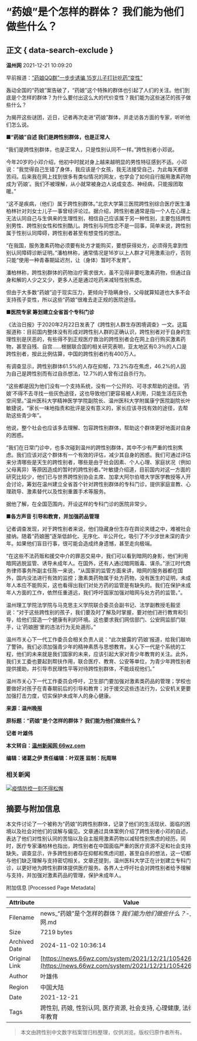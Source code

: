 # “药娘”是个怎样的群体？ 我们能为他们做些什么？

## 正文 { data-search-exclude }


**温州网** 2021-12-21 10:09:20

早前报道：[“药娘QQ群”一步步诱骗 15岁儿子打针吃药“变性”](https://news.66wz.com/system/2021/04/08/105358825.shtml)

轰动全国的“药娘”案告破了，“药娘”这个特殊的群体也引起了人们的关注。他们到底是个怎样的群体？为什么要付出这么大的代价变性？我们能为这些迷茫的孩子做些什么？

为揭开这些谜团，近日，记者再次走进“药娘”群体，并走访各方面的专家，听听他们怎么说。

**■“药娘”自述 我们是跨性别群体，也是正常人**

“我们是跨性别群体，也是正常人，只是性别认同不一样。”跨性别者小邓说。

今年20岁的小邓介绍，他初中时就对身上越来越明显的男性特征感到不适。小邓说：“我觉得自己生错了身体，我应该是个女孩，我无法接受自己，为此每天都很苦闷。后来我在网上找到很多有类似情况的网友，也学会了如何自行服用激素药物成为‘药娘’。我们不被理解，从小就常被身边人说成变态、神经病，只能报团取暖。”

“这不是疾病，（他们）属于跨性别群体。”北京大学第三医院跨性别综合医疗医生潘柏林针对刘女士儿子一事曾经评论过。据介绍，跨性别者通常是指一个人在心理上无法认同自己与生俱来的生理性别，相信自己应该属于另一种性别，主要包括跨性别男性、跨性别女性和性别酷儿。跨性别与同性恋不是一回事，简单来说，跨性别属于性别认同障碍，跨性别者甚至有想变性的想法。

“在我国，服务激素药物必须要有处方才能购买，要想获得处方，必须得先拿到性别认同障碍诊断证明。”潘柏林称，通常情况是16岁以上人群才可用激素治疗，否则只能“使用一种青春期延迟剂，让（身体）暂时不发育”。

潘柏林称，跨性别群体的药物治疗需求很大，虽不见得非要吃激素药物，但通过自身和解的人少之又少，更多人还是通过吃药来减轻性别焦虑。

但由于大多数“药娘”迫于现实压力，更倾向于隐瞒身份，父母就算知道也大多不会支持孩子变性，所以这些“药娘”很难去走正规的医院途径。

**■医院专家 筹划建立全省首个专科门诊**

《法治日报》于2020年2月22日发表了《跨性别人群生存困境调查》一文。这篇报道称：目前国内整体没有形成对跨性别人群的正确认识，跨性别者对于自身的生理性别是厌恶的，有些得不到正规医疗救治的跨性别者会在网上自行购买激素药物，甚至自残、自宫……根据联合国的相关研究表明，亚太地区有0.3％的人口是跨性别者，按此比例估算，中国的跨性别者约有400万人。

有调查显示，跨性别群体61.5%的人存在抑郁，73.2%存在焦虑，46.2%的人因为自己是跨性别而有过自杀想法，12.7%的人曾有过自杀行为。

“这些都是因为他们没有一个支持系统，没有一个公开的、可寻求帮助的途径。‘药娘’不得不去寻找一些灰色途径，这也导致他们更容易被人利用，只能生活在灰色空间里。”温州医科大学精神医学学院副院长、温州医科大学附属康宁医院副院长叶敏捷说，“家长一味地指责和批评是没有意义的，家长应该寻找有效的途径，去帮助这些青少年”。

他说，整个社会也应该多去理解、包容跨性别群体，帮助这个群体更好地面对自身的困惑。

“我们在日常门诊中，也多次碰到温州的跨性别群体，其中不少有严重的性别焦虑。我们应该对这个群体有一个有效的评估，减少其自身的困惑。我们可通过评估来分清哪些是天生的跨性别者，哪些是由于社会因素、个人心理、家庭状况（例如父母离异）等原因造成的暂时的跨性别者。”叶敏捷介绍道，目前国内对这一方面的研究比较少，他们已与世界跨性别协会主席、加拿大阿尔伯塔大学医学教授等人开会讨论，筹划在温州建立全省首个针对跨性别群体的专科门诊，提供家庭宣教、心理疏导、激素替代以及性别重置手术等服务。

据他了解，在全国范围内，开设这样的专科门诊的医院非常少。

**■各方声音 引导和教育，并加强药品管理**

记者调查发现，对于跨性别者来说，他们隐藏身份生存在舆论夹缝之中，难被社会接纳。随着“药娘圈”逐渐低龄化、无序化、半公开化，吸引了不少涉世未深的青少年。如果他们盲目行事，很可能会造成终身遗憾，甚至走向极端。

“在这些不法药贩和援交中介的罪恶交易中，我们可以看到暗网的身影，他们利用暗网逃脱监管、诱导未成年人。在国外，还有人通过暗网贩毒、谋杀。”浙江时代商务律师事务所副主任陈一来说，“从国家的监管方面来讲，暗网的服务器都在国外，国内没法进行有效的监控；激素类药物属于处方药物，没有医生的证明，未成年人本应不能购买，这也看得出我们对处方药的监管是有缺失的。我们在保护未成年人方面的工作，依然任重道远，我们呼吁国家加强对暗网与处方药的监管。”。

温州理工学院法学院与马克思主义学院联合委员会副书记、法学副教授毛毅坚说：“对于这些跨性别的孩子，我们要及时了解及时掌握，要对他们进行教育和引导，给他们营造一个健康有利的环境。这也要求我们网信部门、公安网监部门联手，让‘药娘圈’里的违法行为无处遁形。”

温州市关心下一代工作委员会相关负责人说：“此次披露的‘药娘’报道，给我们敲响了警钟。我们必须加强青少年的精神素质与思想教育。关心下一代是个系统的工程，他们的未来就是我们国家的未来，应该引起大家对青少年教育的关注。此外，我们关工委也要起到帮扶作用，联合医疗、教育、公安等单位，为青少年跨性别者提供援助，并引导市民理性平等对待跨性别群体，不能歧视他们。”

温州市关心下一代工作委员会呼吁，卫生部门要加强对激素类药品的管理；学校也要做好对孩子在青春期前后的引导和教育；对于援交这些违法行为，公安机关更要加强打击力度，切实保护未成年人的身心健康。

**来源：温州晚报**

**原标题：“药娘”是个怎样的群体？ 我们能为他们做些什么？**

**记者 叶雄伟**

**本文转自：[温州新闻网 66wz.com](https://www.66wz.com "温州新闻网")**

**编辑：诸葛之伊 责任编辑：叶双莲 监制：阮周琳**

### 相关新闻

[![疫情防控一刻不得松懈](https://news.66wz.com/cms_template/100/000/218/images/topad.jpg)](https://news.66wz.com/cms_udf/2021/2021wzyqfkxxhz/index.shtml)

## 摘要与附加信息

<!-- tcd_abstract -->
本文件讨论了一个被称为“药娘”的跨性别群体，记录了他们的生活现状、面临的困境以及社会对他们的误解与偏见。文章通过具体案例介绍了跨性别者小邓的自述，表达了他们对性别认同的苦恼以及自主服用激素药物以减轻性别焦虑的经历。同时，医疗专家潘柏林也指出，跨性别者在中国面临严重的医疗资源不足和社会支持缺失。调查显示，许多跨性别者存在抑郁和焦虑问题，甚至自杀的想法，这一切都与他们缺乏理解与支持密切相关。文章还提到，温州医科大学正在计划建立专科门诊，以更好地为跨性别群体提供医疗服务。各界人士呼吁社会对跨性别者给予理解与支持，并加强对激素药品的管理，保护未成年人。
<!-- tcd_abstract_end -->

附加信息 [Processed Page Metadata]

| Attribute       | Value                                  |
|-----------------|----------------------------------------|
| Filename        | news_“药娘”是个怎样的群体？_我们能为他们做些什么？_-_温州新闻网.md                             |
| Size            | 7219 bytes                           |
| Archived Date   | 2024-11-02 10:36:14                             |
| Original Link   | [https://news.66wz.com/system/2021/12/21/105426896.shtml](https://news.66wz.com/system/2021/12/21/105426896.shtml)                       |
| Author          | 叶雄伟                               |
| Region          | 中国大陆                               |
| Date            | 2021-12-21                                 |
| Tags            | 跨性别, 药娘, 性别认同, 医疗资源, 社会支持, 心理健康, 法律政策, 青少年教育                                 |
>
> 本文由跨性别中文数字档案馆归档整理，仅供浏览。版权归原作者所有。
>